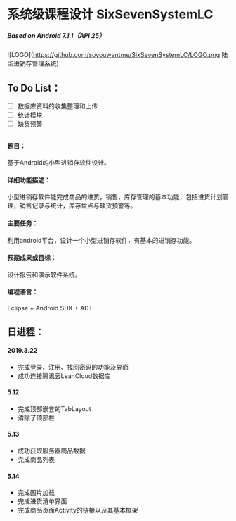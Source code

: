 # 系统级课程设计 SixSevenSystemLC
##### Based on Android 7.1.1（API 25）

![LOGO](https://github.com/soyouwantme/SixSevenSystemLC/LOGO.png 陆柒进销存管理系统)
## To Do List：
- [ ] 数据库资料的收集整理和上传
- [ ] 统计模块
- [ ] 缺货预警

## 

####  题目：
基于Android的小型进销存软件设计。

#### 详细功能描述：
小型进销存软件能完成商品的进货，销售，库存管理的基本功能，包括进货计划管理，销售记录与统计，库存盘点与缺货预警等。

#### 主要任务：
利用android平台，设计一个小型进销存软件，有基本的进销存功能。

#### 预期成果或目标：
设计报告和演示软件系统。

#### 编程语言：
Eclipse + Android SDK + ADT

## 日进程：
#### 2019.3.22
- 完成登录、注册、找回密码的功能及界面
- 成功连接腾讯云LeanCloud数据库

#### 5.12 
- 完成顶部嵌套的TabLayout
- 清除了顶部栏

#### 5.13 
- 成功获取服务器商品数据
- 完成商品列表

#### 5.14 
- 完成图片加载
- 完成进货清单界面
- 完成商品页面Activity的链接以及其基本框架
